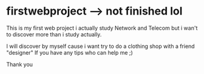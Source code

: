 # firstwebproject --> not finished lol
This is my first web project i actually study Network and Telecom but i wan't to discover more than i study actually.

I will discover by myself cause i want try to do a clothing shop with a friend "designer"
If you have any tips who can help me ;)

Thank you
